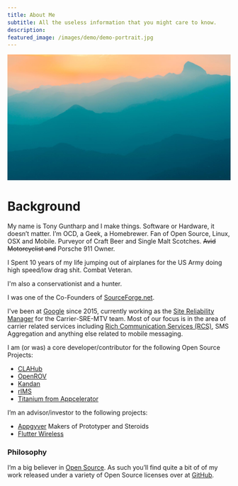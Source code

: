 ```yaml
---
title: About Me
subtitle: All the useless information that you might care to know.
description: 
featured_image: /images/demo/demo-portrait.jpg
---
```


![](/images/demo/demo-landscape.jpg)

# Background

My name is Tony Guntharp and I make things. Software or Hardware, it doesn’t matter. I’m OCD, a Geek, a Homebrewer. Fan of Open Source, Linux, OSX and Mobile. Purveyor of Craft Beer and Single Malt Scotches. <del>Avid Motorcyclist and</del> Porsche 911 Owner. 

I Spent 10 years of my life jumping out of airplanes for the US Army doing high speed/low drag shit. Combat Veteran.

I'm also a conservationist and a hunter.

I was one of the Co-Founders of [SourceForge.net](http://sf.net).

I've been at [Google](https://about.google/) since 2015, currently working as the [Site Reliability Manager](https://landing.google.com/sre/) for the Carrier-SRE-MTV team. Most of our focus is in the area of carrier related services including [Rich Communication Services (RCS)](https://en.wikipedia.org/wiki/Rich_Communication_Services), SMS Aggregation and anything else related to mobile messaging.

I am (or was) a core developer/contributor for the following Open Source Projects:

* [CLAHub](https://github.com/clahub)
* [OpenROV](https://github.com/openrov)
* [Kandan](https://github.com/kandanapp)
* [rIMS](https://github.com/DamageStudios/rims)
* [Titanium from Appcelerator](https://github.com/appcelerator/)


I’m an advisor/investor to the following projects:

* [Appgyver](https://www.appgyver.com/) Makers of Prototyper and Steroids
* [Flutter Wireless](http://flutterwireless.com/)

### Philosophy

I’m a big believer in [Open Source](https://en.wikipedia.org/wiki/Rich_Communication_Services). As such you’ll find quite a bit of of my work released under a variety of Open Source licenses over at [GitHub](http://github.com).